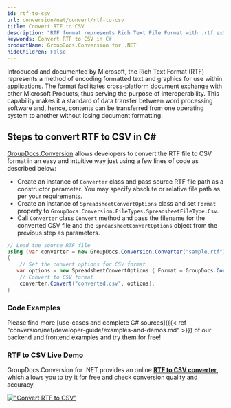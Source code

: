 ```yaml
---
id: rtf-to-csv
url: conversion/net/convert/rtf-to-csv
title: Convert RTF to CSV
description: "RTF format represents Rich Text File Format with .rtf extension. Learn how to convert RTF to CSV file programmatically in C# language using GroupDocs.Conversion for .NET library."
keywords: Convert RTF to CSV in C#
productName: GroupDocs.Conversion for .NET
hideChildren: False
---
```


Introduced and documented by Microsoft, the Rich Text Format (RTF) represents a method of encoding formatted text and graphics for use within applications. The format facilitates cross-platform document exchange with other Microsoft Products, thus serving the purpose of interoperability. This capability makes it a standard of data transfer between word processing software and, hence, contents can be transferred from one operating system to another without losing document formatting.

## Steps to convert RTF to CSV in C#

[GroupDocs.Conversion](https://products.groupdocs.com/conversion/net) allows developers to convert the RTF file to CSV format in an easy and intuitive way just using a few lines of code as described below:

* Create an instance of `Converter` class and pass source RTF file path as a constructor parameter. You may specify absolute or relative file path as per your requirements. 
* Create an instance of `SpreadsheetConvertOptions` class and set `Format` property to `GroupDocs.Conversion.FileTypes.SpreadsheetFileType.Csv`.
* Call `Converter` class `Convert` method and pass the filename for the converted CSV file and the `SpreadsheetConvertOptions` object from the previous step as parameters.

```csharp
// Load the source RTF file
using (var converter = new GroupDocs.Conversion.Converter("sample.rtf"))
{
    // Set the convert options for CSV format
   var options = new SpreadsheetConvertOptions { Format = GroupDocs.Conversion.FileTypes.SpreadsheetFileType.Csv };
    // Convert to CSV format
    converter.Convert("converted.csv", options);
}
```

### Code Examples

Please find more [use-cases and complete C# sources]({{< ref "conversion/net/developer-guide/examples-and-demos.md" >}}) of our backend and frontend examples and try them for free!

### RTF to CSV Live Demo

GroupDocs.Conversion for .NET provides an online [**RTF to CSV converter**](https://products.groupdocs.app/conversion/rtf-to-csv), which allows you to try it for free and check conversion quality and accuracy.

[!["Convert RTF to CSV"](conversion/net/images/convert-to-csv/convert-rtf-to-csv.png)](https://products.groupdocs.app/conversion/rtf-to-csv)